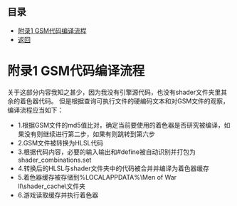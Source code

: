 ## 目录
*  [附录1 GSM代码编译流程](#附录1_GSM代码编译流程)
*  [返回](./menu.md)

# 附录1 GSM代码编译流程
关于这部分内容我知之甚少，因为我没有引擎源代码，也没有shader文件夹里其余的着色器代码。
但是根据查询可执行文件的硬编码文本和对GSM文件的观察，编译流程应当如下：
* 1.根据GSM文件的md5值比对，确定当前要使用的着色器是否研究被编译，如果没有则继续进行第二步，如果有则跳转到第六步
* 2.GSM文件被转换为HLSL代码
* 3.根据代码内容，必要的输入输出和#define被自动识别并打包为shader_combinations.set
* 4.转换后的HLSL与shader文件夹中的代码被合并并编译为着色器缓存
* 5.着色器缓存被存储到%LOCALAPPDATA%\Men of War II\shader_cache\文件夹
* 6.游戏读取缓存并执行着色器
